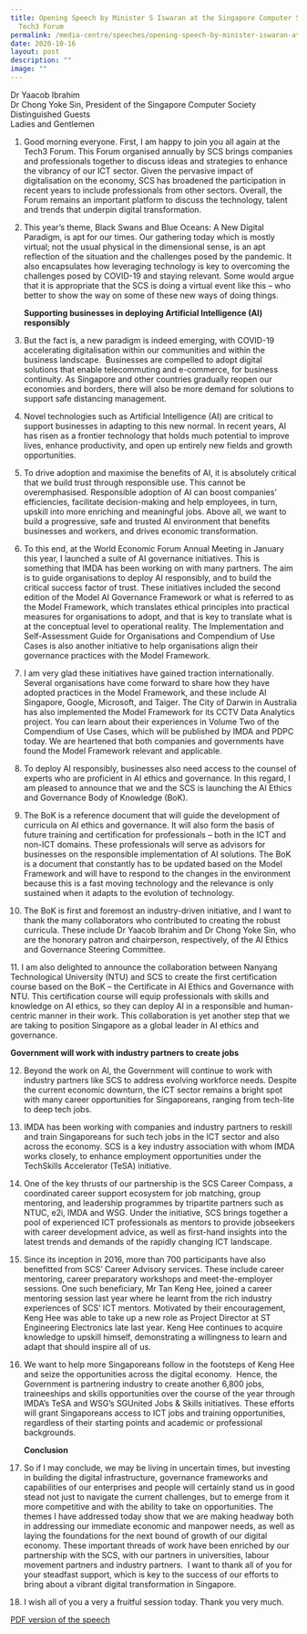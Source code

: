 ```yaml
---
title: Opening Speech by Minister S Iswaran at the Singapore Computer Society
  Tech3 Forum
permalink: /media-centre/speeches/opening-speech-by-minister-iswaran-at-the-singapore-computer-society-forum/
date: 2020-10-16
layout: post
description: ""
image: ""
---
```

Dr Yaacob Ibrahim   
Dr Chong Yoke Sin, President of the Singapore Computer Society   
Distinguished Guests   
Ladies and Gentlemen  
  
1. Good morning everyone. First, I am happy to join you all again at the Tech3 Forum. This Forum organised annually by SCS brings companies and professionals together to discuss ideas and strategies to enhance the vibrancy of our ICT sector. Given the pervasive impact of digitalisation on the economy, SCS has broadened the participation in recent years to include professionals from other sectors. Overall, the Forum remains an important platform to discuss the technology, talent and trends that underpin digital transformation.  
  
2. This year’s theme, Black Swans and Blue Oceans: A New Digital Paradigm, is apt for our times. Our gathering today which is mostly virtual; not the usual physical in the dimensional sense, is an apt reflection of the situation and the challenges posed by the pandemic. It also encapsulates how leveraging technology is key to overcoming the challenges posed by COVID-19 and staying relevant. Some would argue that it is appropriate that the SCS is doing a virtual event like this – who better to show the way on some of these new ways of doing things.  
  
     **Supporting businesses in deploying Artificial Intelligence (AI) responsibly**   
  
3. But the fact is, a new paradigm is indeed emerging, with COVID-19 accelerating digitalisation within our communities and within the business landscape.  Businesses are compelled to adopt digital solutions that enable telecommuting and e-commerce, for business continuity. As Singapore and other countries gradually reopen our economies and borders, there will also be more demand for solutions to support safe distancing management.  
  
4. Novel technologies such as Artificial Intelligence (AI) are critical to support businesses in adapting to this new normal. In recent years, AI has risen as a frontier technology that holds much potential to improve lives, enhance productivity, and open up entirely new fields and growth opportunities.   
  
5. To drive adoption and maximise the benefits of AI, it is absolutely critical that we build trust through responsible use. This cannot be overemphasised. Responsible adoption of AI can boost companies’ efficiencies, facilitate decision-making and help employees, in turn, upskill into more enriching and meaningful jobs. Above all, we want to build a progressive, safe and trusted AI environment that benefits businesses and workers, and drives economic transformation.  
  
6. To this end, at the World Economic Forum Annual Meeting in January this year, I launched a suite of AI governance initiatives. This is something that IMDA has been working on with many partners. The aim is to guide organisations to deploy AI responsibly, and to build the critical success factor of trust. These initiatives included the second edition of the Model AI Governance Framework or what is referred to as the Model Framework, which translates ethical principles into practical measures for organisations to adopt, and that is key to translate what is at the conceptual level to operational reality. The Implementation and Self-Assessment Guide for Organisations and Compendium of Use Cases is also another initiative to help organisations align their governance practices with the Model Framework.  
  
7. I am very glad these initiatives have gained traction internationally. Several organisations have come forward to share how they have adopted practices in the Model Framework, and these include AI Singapore, Google, Microsoft, and Taiger. The City of Darwin in Australia has also implemented the Model Framework for its CCTV Data Analytics project. You can learn about their experiences in Volume Two of the Compendium of Use Cases, which will be published by IMDA and PDPC today. We are heartened that both companies and governments have found the Model Framework relevant and applicable.   
  
8. To deploy AI responsibly, businesses also need access to the counsel of experts who are proficient in AI ethics and governance. In this regard, I am pleased to announce that we and the SCS is launching the AI Ethics and Governance Body of Knowledge (BoK).  
  
9. The BoK is a reference document that will guide the development of curricula on AI ethics and governance. It will also form the basis of future training and certification for professionals – both in the ICT and non-ICT domains. These professionals will serve as advisors for businesses on the responsible implementation of AI solutions. The BoK is a document that constantly has to be updated based on the Model Framework and will have to respond to the changes in the environment because this is a fast moving technology and the relevance is only sustained when it adapts to the evolution of technology.   
  
10. The BoK is first and foremost an industry-driven initiative, and I want to thank the many collaborators who contributed to creating the robust curricula. These include Dr Yaacob Ibrahim and Dr Chong Yoke Sin, who are the honorary patron and chairperson, respectively, of the AI Ethics and Governance Steering Committee.    

11. I am also delighted to announce the collaboration between Nanyang Technological University (NTU) and SCS to create the first certification course based on the BoK – the Certificate in AI Ethics and Governance with NTU. This certification course will equip professionals with skills and knowledge on AI ethics, so they can deploy AI in a responsible and human-centric manner in their work. This collaboration is yet another step that we are taking to position Singapore as a global leader in AI ethics and governance.

   **Government will work with industry partners to create jobs**    

12. Beyond the work on AI, the Government will continue to work with industry partners like SCS to address evolving workforce needs. Despite the current economic downturn, the ICT sector remains a bright spot with many career opportunities for Singaporeans, ranging from tech-lite to deep tech jobs.  
  
13. IMDA has been working with companies and industry partners to reskill and train Singaporeans for such tech jobs in the ICT sector and also across the economy. SCS is a key industry association with whom IMDA works closely, to enhance employment opportunities under the TechSkills Accelerator (TeSA) initiative.  
  
14. One of the key thrusts of our partnership is the SCS Career Compass, a coordinated career support ecosystem for job matching, group mentoring, and leadership programmes by tripartite partners such as NTUC, e2i, IMDA and WSG. Under the initiative, SCS brings together a pool of experienced ICT professionals as mentors to provide jobseekers with career development advice, as well as first-hand insights into the latest trends and demands of the rapidly changing ICT landscape.   
  
15. Since its inception in 2016, more than 700 participants have also benefitted from SCS’ Career Advisory services. These include career mentoring, career preparatory workshops and meet-the-employer sessions. One such beneficiary, Mr Tan Keng Hee, joined a career mentoring session last year where he learnt from the rich industry experiences of SCS’ ICT mentors. Motivated by their encouragement, Keng Hee was able to take up a new role as Project Director at ST Engineering Electronics late last year. Keng Hee continues to acquire knowledge to upskill himself, demonstrating a willingness to learn and adapt that should inspire all of us.    
  
16. We want to help more Singaporeans follow in the footsteps of Keng Hee and seize the opportunities across the digital economy.  Hence, the Government is partnering industry to create another 6,800 jobs, traineeships and skills opportunities over the course of the year through IMDA’s TeSA and WSG’s SGUnited Jobs & Skills initiatives. These efforts will grant Singaporeans access to ICT jobs and training opportunities, regardless of their starting points and academic or professional backgrounds.   
  
     **Conclusion**  
  
17. So if I may conclude, we may be living in uncertain times, but investing in building the digital infrastructure, governance frameworks and capabilities of our enterprises and people will certainly stand us in good stead not just to navigate the current challenges, but to emerge from it more competitive and with the ability to take on opportunities. The themes I have addressed today show that we are making headway both in addressing our immediate economic and manpower needs, as well as laying the foundations for the next bound of growth of our digital economy. These important threads of work have been enriched by our partnership with the SCS, with our partners in universities, labour movement partners and industry partners.  I want to thank all of you for your steadfast support, which is key to the success of our efforts to bring about a vibrant digital transformation in Singapore.   
  
18. I wish all of you a very a fruitful session today. Thank you very much.

[PDF version of the speech](/files/Speeches%202020/opening%20speech%20by%20minister%20s%20iswaran%20at%20the%20singapore%20computer%20society%20tech3%20forum.pdf)